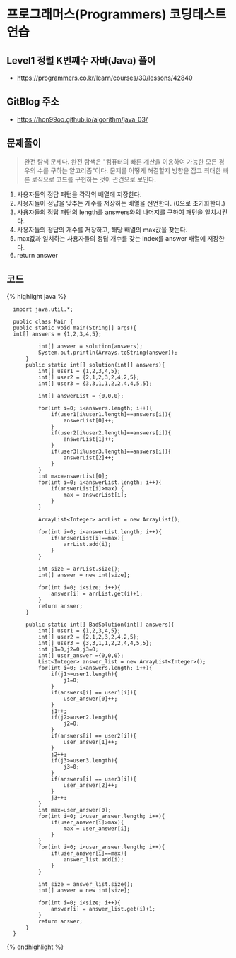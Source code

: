 # 프로그래머스(Programmers) 코딩테스트 연습

## Level1 정렬 K번째수 자바(Java) 풀이

- https://programmers.co.kr/learn/courses/30/lessons/42840

## GitBlog 주소

- https://hon99oo.github.io/algorithm/java_03/

## 문제풀이
> 완전 탐색 문제다. 완전 탐색은 "컴퓨터의 빠른 계산을 이용하여 가능한 모든 경우의 수를 구하는 알고리즘"이다. 
> 문제를 어떻게 해결할지 방향을 잡고 최대한 빠른 로직으로 코드를 구현하는 것이 관건으로 보인다.


1. 사용자들의 정답 패턴을 각각의 배열에 저장한다.
2. 사용자들이 정답을 맞추는 개수를 저장하는 배열을 선언한다. (0으로 초기화한다.)
3. 사용자들의 정답 패턴의 length를 answers와의 나머지를 구하여 패턴을 일치시킨다.
4. 사용자들의 정답의 개수를 저장하고, 해당 배열의 max값을 찾는다.
5. max값과 일치하는 사용자들의 정답 개수를 갖는 index를 answer 배열에 저장한다.
6. return answer

> 

## 코드

{% highlight java %}

      import java.util.*;
      
      public class Main {
      public static void main(String[] args){
      int[] answers = {1,2,3,4,5};
      
              int[] answer = solution(answers);
              System.out.println(Arrays.toString(answer));
          }
          public static int[] solution(int[] answers){
              int[] user1 = {1,2,3,4,5};
              int[] user2 = {2,1,2,3,2,4,2,5};
              int[] user3 = {3,3,1,1,2,2,4,4,5,5};
      
              int[] answerList = {0,0,0};
      
              for(int i=0; i<answers.length; i++){
                  if(user1[i%user1.length]==answers[i]){
                      answerList[0]++;
                  }
                  if(user2[i%user2.length]==answers[i]){
                      answerList[1]++;
                  }
                  if(user3[i%user3.length]==answers[i]){
                      answerList[2]++;
                  }
              }
              int max=answerList[0];
              for(int i=0; i<answerList.length; i++){
                  if(answerList[i]>max) {
                      max = answerList[i];
                  }
              }
      
              ArrayList<Integer> arrList = new ArrayList();
      
              for(int i=0; i<answerList.length; i++){
                  if(answerList[i]==max){
                      arrList.add(i);
                  }
              }
      
              int size = arrList.size();
              int[] answer = new int[size];
      
              for(int i=0; i<size; i++){
                  answer[i] = arrList.get(i)+1;
              }
              return answer;
          }
      
          public static int[] BadSolution(int[] answers){
              int[] user1 = {1,2,3,4,5};
              int[] user2 = {2,1,2,3,2,4,2,5};
              int[] user3 = {3,3,1,1,2,2,4,4,5,5};
              int j1=0,j2=0,j3=0;
              int[] user_answer ={0,0,0};
              List<Integer> answer_list = new ArrayList<Integer>();
              for(int i=0; i<answers.length; i++){
                  if(j1>=user1.length){
                      j1=0;
                  }
                  if(answers[i] == user1[i]){
                      user_answer[0]++;
                  }
                  j1++;
                  if(j2>=user2.length){
                      j2=0;
                  }
                  if(answers[i] == user2[i]){
                      user_answer[1]++;
                  }
                  j2++;
                  if(j3>=user3.length){
                      j3=0;
                  }
                  if(answers[i] == user3[i]){
                      user_answer[2]++;
                  }
                  j3++;
              }
              int max=user_answer[0];
              for(int i=0; i<user_answer.length; i++){
                  if(user_answer[i]>max){
                      max = user_answer[i];
                  }
              }
              for(int i=0; i<user_answer.length; i++){
                  if(user_answer[i]==max){
                      answer_list.add(i);
                  }
              }
      
              int size = answer_list.size();
              int[] answer = new int[size];
      
              for(int i=0; i<size; i++){
                  answer[i] = answer_list.get(i)+1;
              }
              return answer;
          }
      }

{% endhighlight %}